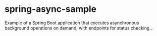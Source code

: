 # spring-async-sample
Example of a Spring Boot application that executes asynchronous background operations on demand, with endpoints for status checking..
